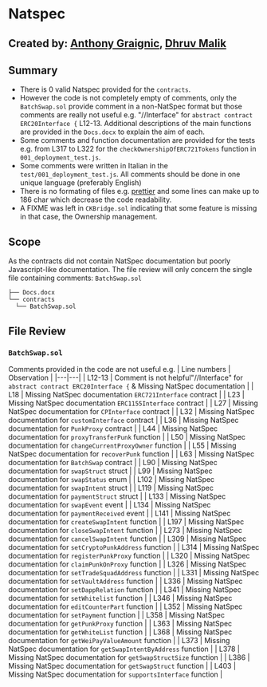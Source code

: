 # Natspec
## Created by: [Anthony Graignic](https://github.com/anthonygraignic), [Dhruv Malik](https://github.com/dhruvmalik007)

## Summary

- There is 0 valid Natspec provided for the `contracts`.
- However the code is not completely empty of comments, only the `BatchSwap.sol` provide comment in a non-NatSpec format but those comments are really not useful e.g. "//Interface" for `abstract contract ERC20Interface {` L12-13.
  Additional descriptions of the main functions are provided in the `Docs.docx` to explain the aim of each.
- Some comments and function documentation are provided for the tests e.g. from L317 to L322 for the `checkOwnershipOfERC721Tokens` function in `001_deployment_test.js`.
- Some comments were written in Italian in the `test/001_deployment_test.js`. All comments should be done in one unique language (preferably English)
- There is no formating of files e.g. [prettier](https://github.com/prettier-solidity/prettier-plugin-solidity/) and some lines can make up to 186 char which decrease the code readability.
- A FIXME was left in `CKBridge.sol` indicating that some feature is missing in that case, the Ownership management.

## Scope

As the contracts did not contain NatSpec documentation but poorly Javascript-like documentation. The file review will only concern the single file containing comments: `BatchSwap.sol`

```
├── Docs.docx
└── contracts
  └── BatchSwap.sol
```


## File Review

### `BatchSwap.sol`

Comments provided in the code are not useful e.g.
| Line numbers | Observation |
|---|---|
| L12-13 | Comment is not helpful"//Interface" for `abstract contract ERC20Interface {` & Missing NatSpec documentation |
| L18 | Missing NatSpec documentation `ERC721Interface` contract |
| L23 | Missing NatSpec documentation `ERC1155Interface` contract |
| L27 | Missing NatSpec documentation for `CPInterface` contract |
| L32 | Missing NatSpec documentation for `customInterface` contract |
| L36 | Missing NatSpec documentation for `PunkProxy` contract |
| L44 | Missing NatSpec documentation for `proxyTransferPunk` function |
| L50 | Missing NatSpec documentation for `changeCurrentProxyOwner` function |
| L55 | Missing NatSpec documentation for `recoverPunk` function |
| L63 | Missing NatSpec documentation for `BatchSwap` contract |
| L90 | Missing NatSpec documentation for `swapStruct` struct |
| L99 | Missing NatSpec documentation for `swapStatus` enum |
| L102 | Missing NatSpec documentation for `swapIntent` struct |
| L119 | Missing NatSpec documentation for `paymentStruct` struct |
| L133 | Missing NatSpec documentation for `swapEvent` event |
| L134 | Missing NatSpec documentation for `paymentReceived` event |
| L141 | Missing NatSpec documentation for `createSwapIntent` function |
| L197 | Missing NatSpec documentation for `closeSwapIntent` function |
| L273 | Missing NatSpec documentation for `cancelSwapIntent` function |
| L309 | Missing NatSpec documentation for `setCryptoPunkAddress` function |
| L314 | Missing NatSpec documentation for `registerPunkProxy` function |
| L320 | Missing NatSpec documentation for `claimPunkOnProxy` function |
| L326 | Missing NatSpec documentation for `setTradeSquadAddress` function |
| L331 | Missing NatSpec documentation for `setVaultAddress` function |
| L336 | Missing NatSpec documentation for `setDappRelation` function |
| L341 | Missing NatSpec documentation for `setWhitelist` function |
| L346 | Missing NatSpec documentation for `editCounterPart` function |
| L352 | Missing NatSpec documentation for `setPayment` function |
| L358 | Missing NatSpec documentation for `getPunkProxy` function |
| L363 | Missing NatSpec documentation for `getWhiteList` function |
| L368 | Missing NatSpec documentation for `getWeiPayValueAmount` function |
| L373 | Missing NatSpec documentation for `getSwapIntentByAddress` function |
| L378 | Missing NatSpec documentation for `getSwapStructSize` function |
| L386 | Missing NatSpec documentation for `getSwapStruct` function |
| L403 | Missing NatSpec documentation for `supportsInterface` function |
